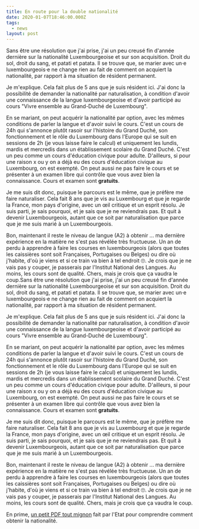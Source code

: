 ```yaml
---
title: En route pour la double nationalité
date: 2020-01-07T18:46:00.000Z
tags:
  - news
layout: post
---
```

Sans être une résolution que j'ai prise, j'ai un peu creusé fin d'année dernière sur la nationalité Luxembourgeoise et sur son acquisition. Droit du sol, droit du sang, et patati et patata. Il se trouve que, se marier avec un·e luxembourgeois·e ne change rien au fait de comment on acquiert la nationalité, par rapport à ma situation de résident permanent. 

Je m'explique. Cela fait plus de 5 ans que je suis résident ici. J'ai donc la possibilité de demander la nationalité par naturalisation, à condition d'avoir une connaissance de la langue luxembourgeoise et d'avoir participé au cours "Vivre ensemble au Grand-Duché de Luxembourg". 

En se mariant, on peut acquérir la nationalité par option, avec les mêmes conditions de parler la langue et d'avoir suivi le cours. C'est un cours de 24h qui s'annonce plutôt rasoir sur l'histoire du Grand Duché, son fonctionnement et le rôle du Luxembourg dans l'Europe qui se suit en sessions de 2h (je vous laisse faire le calcul) et uniquement les lundis, mardis et mercredis dans un établissement scolaire du Grand Duché. C'est un peu comme un cours d'éducation civique pour adulte. D'ailleurs, si pour une raison x ou y on a déjà eu des cours d'éducation civique au Luxembourg, on est exempté. On peut aussi ne pas faire le cours et se présenter à un examen libre qui contrôle que vous avez bien la connaissance. Cours et examen sont **gratuits**. 

Je me suis dit donc, puisque le parcours est le même, que je préfère me faire naturaliser. Cela fait 8 ans que je vis au Luxembourg et que je regarde la France, mon pays d'origine, avec un œil critique et un esprit résolu. Je suis parti, je sais pourquoi, et je sais que je ne reviendrais pas. Et quit à devenir Luxembourgeois, autant que ce soit par naturalisation que parce que je me suis marié à un Luxembourgeois.

Bon, maintenant il reste le niveau de langue (A2) à obtenir ... ma dernière expérience en la matière ne s'est pas révélée très fructueuse. Un an de perdu à apprendre à faire les courses en luxembourgeois (alors que toutes les caissières sont soit Françaises, Portugaises ou Belges) ou dire où j'habite, d'où je viens et si ce train va bien à tel endroit 🙄. Je crois que je ne vais pas y couper, je passerais par l'Institut National des Langues. Au moins, les cours sont de qualité. Chers, mais je crois que ça vaudra le coup.Sans être une résolution que j'ai prise, j'ai un peu creusé fin d'année dernière sur la nationalité Luxembourgeoise et sur son acquisition. Droit du sol, droit du sang, et patati et patata. Il se trouve que, se marier avec un·e luxembourgeois·e ne change rien au fait de comment on acquiert la nationalité, par rapport à ma situation de résident permanent. 

Je m'explique. Cela fait plus de 5 ans que je suis résident ici. J'ai donc la possibilité de demander la nationalité par naturalisation, à condition d'avoir une connaissance de la langue luxembourgeoise et d'avoir participé au cours "Vivre ensemble au Grand-Duché de Luxembourg". 

En se mariant, on peut acquérir la nationalité par option, avec les mêmes conditions de parler la langue et d'avoir suivi le cours. C'est un cours de 24h qui s'annonce plutôt rasoir sur l'histoire du Grand Duché, son fonctionnement et le rôle du Luxembourg dans l'Europe qui se suit en sessions de 2h (je vous laisse faire le calcul) et uniquement les lundis, mardis et mercredis dans un établissement scolaire du Grand Duché. C'est un peu comme un cours d'éducation civique pour adulte. D'ailleurs, si pour une raison x ou y on a déjà eu des cours d'éducation civique au Luxembourg, on est exempté. On peut aussi ne pas faire le cours et se présenter à un examen libre qui contrôle que vous avez bien la connaissance. Cours et examen sont **gratuits**. 

Je me suis dit donc, puisque le parcours est le même, que je préfère me faire naturaliser. Cela fait 8 ans que je vis au Luxembourg et que je regarde la France, mon pays d'origine, avec un œil critique et un esprit résolu. Je suis parti, je sais pourquoi, et je sais que je ne reviendrais pas. Et quit à devenir Luxembourgeois, autant que ce soit par naturalisation que parce que je me suis marié à un Luxembourgeois.

Bon, maintenant il reste le niveau de langue (A2) à obtenir ... ma dernière expérience en la matière ne s'est pas révélée très fructueuse. Un an de perdu à apprendre à faire les courses en luxembourgeois (alors que toutes les caissières sont soit Françaises, Portugaises ou Belges) ou dire où j'habite, d'où je viens et si ce train va bien à tel endroit 🙄. Je crois que je ne vais pas y couper, je passerais par l'Institut National des Langues. Au moins, les cours sont de qualité. Chers, mais je crois que ça vaudra le coup.

En prime, [un petit PDF tout mignon](https://guichet.public.lu/dam-assets/citoyens/fr/citoyennete/nationalite-luxembourgeoise/acquisition-recouvrement/option/schema-decisionnel.pdfhttps://guichet.public.lu/dam-assets/citoyens/fr/citoyennete/nationalite-luxembourgeoise/acquisition-recouvrement/option/schema-decisionnel.pdf) fait par l'Etat pour comprendre comment obtenir la nationalité.
